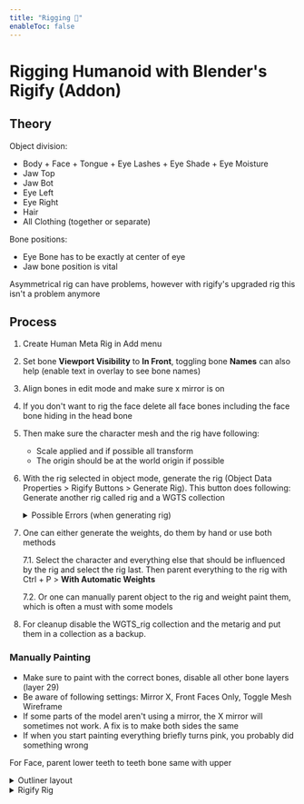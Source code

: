 ```yaml
---
title: "Rigging 🦴"
enableToc: false
---
```


# Rigging Humanoid with Blender's Rigify (Addon)

## Theory
Object division:
- Body + Face + Tongue + Eye Lashes + Eye Shade + Eye Moisture
- Jaw Top
- Jaw Bot
- Eye Left
- Eye Right
- Hair
- All Clothing (together or separate)

Bone positions:
- Eye Bone has to be exactly at center of eye
- Jaw bone position is vital

Asymmetrical rig can have problems, however with rigify's upgraded rig this isn't a problem anymore

## Process
1. Create Human Meta Rig in Add menu
2. Set bone **Viewport Visibility** to **In Front**, toggling bone **Names** can also help (enable text in overlay to see bone names)
3. Align bones in edit mode and make sure x mirror is on
4. If you don't want to rig the face delete all face bones including the face bone hiding in the head bone
5. Then make sure the character mesh and the rig have following: 
   - Scale applied and if possible all transform
   - The origin should be at the world origin if possible
6. With the rig selected in object mode, generate the rig (Object Data Properties > Rigify Buttons > Generate Rig). This button does following: Generate another rig called rig and a WGTS collection
    <details>
    <summary>Possible Errors (when generating rig)</summary>

    ```
    Bone spine disjoint:
    Some bone heads and tails have to overlap, so they where probably moved away from each other when aligning the rig. 
    Make them overlap again by using Snap to Cursor
    ```
    ```
    ORG-nose not found:
    Not all face bones where deleted
    ```
    ```
    Armature transforms incorrect:
    Apply transforms before generating rig 
    ```
    </details>
7. One can either generate the weights, do them by hand or use both methods

    7.1. Select the character and everything else that should be influenced by the rig and select the rig last. Then parent everything to the rig with Ctrl + P > **With Automatic Weights**

      7.2. Or one can manually parent object to the rig and weight paint them, which is often a must with some models
8. For cleanup disable the WGTS_rig collection and the metarig and put them in a collection as a backup.

### Manually Painting
- Make sure to paint with the correct bones, disable all other bone layers (layer 29)
- Be aware of following settings: Mirror X, Front Faces Only, Toggle Mesh Wireframe
- If some parts of the model aren't using a mirror, the X mirror will sometimes not work. A fix is to make both sides the same
- If when you start painting everything briefly turns pink, you probably did something wrong

For Face, parent lower teeth to teeth bone same with upper


<details>
<summary>Outliner layout</summary>

<img src="https://i.imgur.com/t5zPIhe.png" >
</details>

<details>
<summary>Rigify Rig</summary>

<img src="https://i.imgur.com/KpzVEZ9.png" >
</details>
